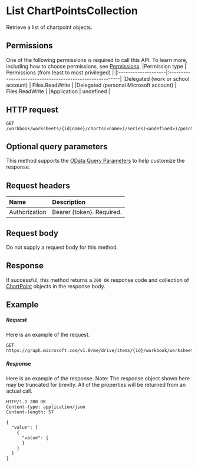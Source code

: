 # List ChartPointsCollection

Retrieve a list of chartpoint objects.
## Permissions
One of the following permissions is required to call this API. To learn more, including how to choose permissions, see [Permissions](../../../concepts/permissions_reference.md).
|Permission type      | Permissions (from least to most privileged)              | 
|:--------------------|:---------------------------------------------------------| 
|Delegated (work or school account) | Files.ReadWrite    | 
|Delegated (personal Microsoft account) | Files.ReadWrite    | 
|Application | undefined | 

## HTTP request
<!-- { "blockType": "ignored" } -->
```http
GET /workbook/worksheets/{id|name}/charts(<name>)/series(<undefined>)/points
```
## Optional query parameters
This method supports the [OData Query Parameters](http://developer.microsoft.com/en-us/graph/docs/overview/query_parameters) to help customize the response.

## Request headers
| Name      |Description|
|:----------|:----------|
| Authorization  | Bearer {token}. Required. |


## Request body
Do not supply a request body for this method.
## Response
If successful, this method returns a `200 OK` response code and collection of [ChartPoint](../resources/chartpoint.md) objects in the response body.
## Example
##### Request
Here is an example of the request.
<!-- {
  "blockType": "request",
  "name": "get_chartpointscollection"
}-->
```http
GET https://graph.microsoft.com/v1.0/me/drive/items/{id}/workbook/worksheets/{id|name}/charts(<name>)/series(<undefined>)/points
```
##### Response
Here is an example of the response. Note: The response object shown here may be truncated for brevity. All of the properties will be returned from an actual call.
<!-- {
  "blockType": "response",
  "truncated": true,
  "@odata.type": "microsoft.graph.chartPoint",
  "isCollection": true
} -->
```http
HTTP/1.1 200 OK
Content-type: application/json
Content-length: 57

{
  "value": [
    {
      "value": {
      }
    }
  ]
}
```

<!-- uuid: 8fcb5dbc-d5aa-4681-8e31-b001d5168d79
2015-10-25 14:57:30 UTC -->
<!-- {
  "type": "#page.annotation",
  "description": "List ChartPointsCollection",
  "keywords": "",
  "section": "documentation",
  "tocPath": ""
}-->